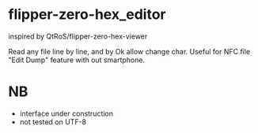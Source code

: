# flipper-zero-hex_editor

inspired by QtRoS/flipper-zero-hex-viewer

Read any file line by line, and by Ok allow change char. Useful for NFC file "Edit Dump" feature with out smartphone.

# NB
* interface under construction
* not tested on UTF-8


